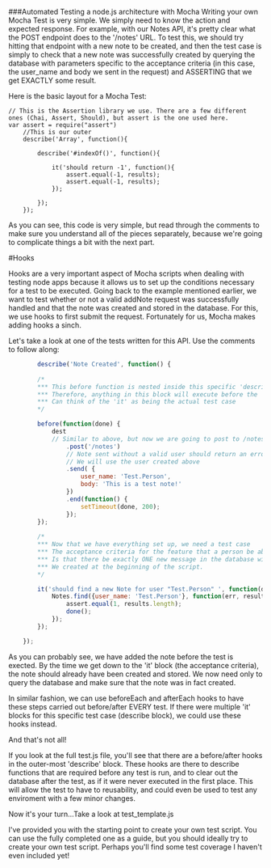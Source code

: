 ###Automated Testing a node.js architecture with Mocha
Writing your own Mocha Test is very simple. We simply need to know the action and expected response. For example, with our Notes API, it's pretty clear what the POST endpoint does to the '/notes' URL. To test this, we should try hitting that endpoint with a new note to be created, and then the test case is simply to check that a new note was successfully created by querying the database with parameters specific to the acceptance criteria (in this case, the user_name and body we sent in the request) and ASSERTING that we get EXACTLY some result. 

Here is the basic layout for a Mocha Test:
	
	// This is the Assertion library we use. There are a few different ones (Chai, Assert, Should), but assert is the one used here.
	var assert = require("assert") 
		//This is our outer 
		describe('Array', function(){ 
			
			describe('#indexOf()', function(){ 
				
				it('should return -1', function(){ 
					assert.equal(-1, results); 
					assert.equal(-1, results); 
				});

			});
		});

As you can see, this code is very simple, but read through the comments to make sure you understand all of the pieces separately, because we're going to complicate things a bit with the next part.

#Hooks

Hooks are a very important aspect of Mocha scripts when dealing with testing node apps because it allows us to set up the conditions necessary for a test to be executed. Going back to the example mentioned earlier, we want to test whether or not a valid addNote request was successfully handled and that the note was created and stored in the database. For this, we use hooks to first submit the request. Fortunately for us, Mocha makes adding hooks a sinch. 

Let's take a look at one of the tests written for this API. Use the comments to follow along: 
```js
		describe('Note Created', function() {
		
		/*  
		*** This before function is nested inside this specific 'describe'
		*** Therefore, anything in this block will execute before the 'it'
		*** Can think of the 'it' as being the actual test case
		*/

		before(function(done) {
			dest
			// Similar to above, but now we are going to post to /notes instead of /users
				.post('/notes')
				// Note sent without a valid user should return an error
				// We will use the user created above
				.send( {
					user_name: 'Test.Person',
					body: 'This is a test note!'
				})
				.end(function() {
					setTimeout(done, 200);
				});
		});
		
		/*
		*** Now that we have everything set up, we need a test case
		*** The acceptance criteria for the feature that a person be able to add new note
		*** Is that there be exactly ONE new message in the database with the user_name
		*** We created at the beginning of the script.
		*/

		it('should find a new Note for user "Test.Person" ', function(done) {
			Notes.find({user_name: 'Test.Person'}, function(err, results) {
				assert.equal(1, results.length);
				done();
			});
		});

	});
```
As you can probably see, we have added the note before the test is exected. By the time we get down to the 'it' block (the acceptance criteria), the note should already have been created and stored. We now need only to query the database and make sure that the note was in fact created. 

In similar fashion, we can use beforeEach and afterEach hooks to have these steps carried out before/after EVERY test. If there were multiple 'it' blocks for this specific test case (describe block), we could use these hooks instead.

And that's not all! 

If you look at the full test.js file, you'll see that there are a before/after hooks in the outer-most 'describe' block. These hooks are there to describe functions that are required before any test is run, and to clear out the database after the test, as if it were never executed in the first place. This will allow the test to have to reusability, and could even be used to test any enviroment with a few minor changes.

Now it's your turn...Take a look at test_template.js

I've provided you with the starting point to create your own test script. You can use the fully completed one as a guide, but you should ideally try to create your own test script. Perhaps you'll find some test coverage I haven't even included yet!
